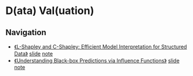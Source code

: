 # D(ata) Val(uation)
## Navigation

- [《L-Shapley and C-Shapley: Efficient Model Interpretation for Structured Data》](https://arxiv.org/abs/1808.02610) [slide](https://github.com/lygjwy/DVal/blob/main/slides/L-shapley-and-c-shapley-eficient-model-interpretation-for-structured-data.ppt)  [note](https://github.com/lygjwy/DVal/blob/main/notes/L-shapley-and-c-shapley-eficient-model-interpretation-for-structured-data.md)
- [《Understanding Black-box Predictions via Influence Functions》](https://arxiv.org/abs/1703.04730) [slide](https://github.com/lygjwy/DVal/blob/main/slides/under-standing-black-box-predictions-via-influence-functions.ppt)  [note](https://github.com/lygjwy/DVal/blob/main/notes/under-standing-black-box-predictions-via-influence-functions.md)







